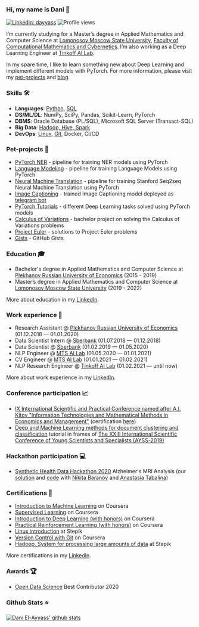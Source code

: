 ### Hi, my name is Dani 👋

[![Linkedin: dayyass](https://img.shields.io/badge/-Dani%20El%E2%80%90Ayyass-blue?style=flat-square&logo=Linkedin&logoColor=white&link=https://www.linkedin.com/in/dayyass/)](https://www.linkedin.com/in/dayyass/)
![Profile views](https://gpvc.arturio.dev/dayyass)
<!--
[![Twitter Follow](https://img.shields.io/twitter/follow/d_ayyass?label=Follow)](https://twitter.com/d_ayyass)
-->

I’m currently studying for a Master’s degree in Applied Mathematics and Computer Science at [Lomonosov Moscow State University](https://www.msu.ru/index.php), [Faculty of Computational Mathematics and Cybernetics](https://cs.msu.ru). I’m also working as a Deep Learning Engineer at [Tinkoff AI Lab](https://www.tinkoff.ru).

In my spare time, I like to learn something new about Deep Learning and implement different models with PyTorch. For more information, please visit my [pet-projects](https://github.com/dayyass/dayyass/blob/main/README.md#pet-projects) and [blog](https://dayyass.github.io).

### Skills 🛠️
- **Languages**: [Python](https://www.coursera.org/account/accomplishments/certificate/NWZB93Q9CXY3), [SQL](https://www.coursera.org/account/accomplishments/certificate/VZE7GT5HHXNZ)
- **DS/ML/DL**:  NumPy, SciPy, Pandas, Scikit-Learn, PyTorch
- **DBMS**:      Oracle Database (PL/SQL), Microsoft SQL Server (Transact-SQL)
- **Big Data**:  [Hadoop, Hive, Spark](https://stepik.org/cert/166893)
- **DevOps**:    [Linux](https://stepik.org/cert/144831), [Git](https://www.coursera.org/account/accomplishments/certificate/8NLLEX6PAFUM), Docker, CI/CD

### Pet-projects 🐾
- [PyTorch NER](https://github.com/dayyass/pytorch_ner) - pipeline for training NER models using PyTorch
- [Language Modeling](https://github.com/dayyass/language_modeling) - pipeline for training Language Models using PyTorch
- [Neural Machine Translation](https://github.com/dayyass/neural_machine_translation) - pipeline for training Stanford Seq2seq Neural Machine Translation using PyTorch
- [Image Captioning](https://github.com/dayyass/image_captioning) - trained Image Captioning model deployed as [telegram bot](https://t.me/dayyass_image_captioning_bot)
- [PyTorch Tutorials](https://github.com/dayyass/pytorch_tutorials) - different Deep Learning tasks solved using PyTorch models
- [Calculus of Variations](https://github.com/dayyass/calculus_of_variations) - bachelor project on solving the Calculus of Variations problems
- [Project Euler](https://github.com/dayyass/project_euler) - solutions to Project Euler problems
- [Gists](https://gist.github.com/dayyass) - GitHub Gists

### Education 🎓
- Bachelor's degree in Applied Mathematics and Computer Science at [Plekhanov Russian University of Economics](https://www.rea.ru) (2015 - 2019)
- Master’s degree in Applied Mathematics and Computer Science at [Lomonosov Moscow State University](https://www.msu.ru/index.php) (2019 - 2022)

More about education in my [LinkedIn](https://www.linkedin.com/in/dayyass/).

### Work experience 👔
- Research Assistant @ [Plekhanov Russian University of Economics](https://www.rea.ru) (01.12.2018 — 01.01.2020)
- Data Scientist Intern @ [Sberbank](https://www.sberbank.ru/en/about/about_sberbank) (01.07.2018 — 01.12.2018)
- Data Scientist @ [Sberbank](https://www.sberbank.ru/en/about/about_sberbank) (01.02.2019 — 01.05.2020)
- NLP Engineer @ [MTS AI Lab](https://moskva.mts.ru/about/media-centr/soobshheniya-kompanii/novosti-mts-v-rossii-i-mire/2020-03-02/mts-i-skolteh-otkryli-laboratoriyu-iskusstvennogo-intellekta) (01.05.2020 — 01.01.2021)
- CV Engineer @ [MTS AI Lab](https://moskva.mts.ru/about/media-centr/soobshheniya-kompanii/novosti-mts-v-rossii-i-mire/2020-03-02/mts-i-skolteh-otkryli-laboratoriyu-iskusstvennogo-intellekta) (01.01.2021 — 01.02.2021)
- NLP Research Engineer @ [Tinkoff AI Lab](https://www.tinkoff.ru) (01.02.2021 — until now)

More about work experience in my [LinkedIn](https://www.linkedin.com/in/dayyass/).

### Conference participation 📈
- [IX International Scientific and Practical Conference named after A.I. Kitov "Information Technologies and Mathematical Methods in Economics and Management"](https://it-mm.rea.ru/eng) (certification [here](https://it-mm.rea.ru/uploads/arhiv/2019/sertificat/299.pdf))
- [Deep and Machine Learning methods for document clustering and classification](https://indico-hlit.jinr.ru/event/146/overview) tutorial in frames of [The XXIII International Scientific Conference of Young Scientists and Specialists (AYSS-2019)](https://indico.jinr.ru/event/756/)

### Hackathon participation 💻
- [Synthetic Health Data Hackathon 2020](https://rh.biolib.com/event/synthetic-health-data-2020) Alzheimer's MRI Analysis (our [solution](https://biolib.com/Gardariki-Hack/Gardariki-Hack) and [code](https://github.com/dayyass/synthetic_health_data_hackathon_2020) with [Nikita Baranov](https://www.linkedin.com/in/nbar/) and [Anastasia Tabalina](https://github.com/TabalinaAnastasia))

### Certifications 📜
- [Introduction to Machine Learning](https://www.coursera.org/account/accomplishments/certificate/DPLHFXLT94L5) on Coursera
- [Supervised Learning](https://www.coursera.org/account/accomplishments/certificate/AQTVYCMJEHRU) on Coursera
- [Introduction to Deep Learning (with honors)](https://www.coursera.org/account/accomplishments/certificate/D4VMH74AJHHK) on Coursera
- [Practical Reinforcement Learning (with honors)](https://www.coursera.org/account/accomplishments/certificate/AUVVSHZFH7XZ) on Coursera
- [Linux introduction](https://stepik.org/cert/144831) at Stepik
- [Version Control with Git](https://www.coursera.org/account/accomplishments/certificate/8NLLEX6PAFUM) on Coursera
- [Hadoop. System for processing large amounts of data](https://stepik.org/cert/166893) at Stepik

More certifications in my [LinkedIn](https://www.linkedin.com/in/dayyass/).

### Awards 🏆
- [Open Data Science](https://ods.ai) Best Contributor 2020


### Github Stats ⭐
[![Dani El-Ayyass' github stats](https://github-readme-stats.vercel.app/api?username=dayyass)](https://github.com/anuraghazra/github-readme-stats)

<!--
**dayyass/dayyass** is a ✨ _special_ ✨ repository because its `README.md` (this file) appears on your GitHub profile.

Here are some ideas to get you started:

- 🔭 I’m currently working on ...
- 🌱 I’m currently learning ...
- 👯 I’m looking to collaborate on ...
- 🤔 I’m looking for help with ...
- 💬 Ask me about ...
- 📫 How to reach me: ...
- 😄 Pronouns: ...
- ⚡ Fun fact: ...
-->
